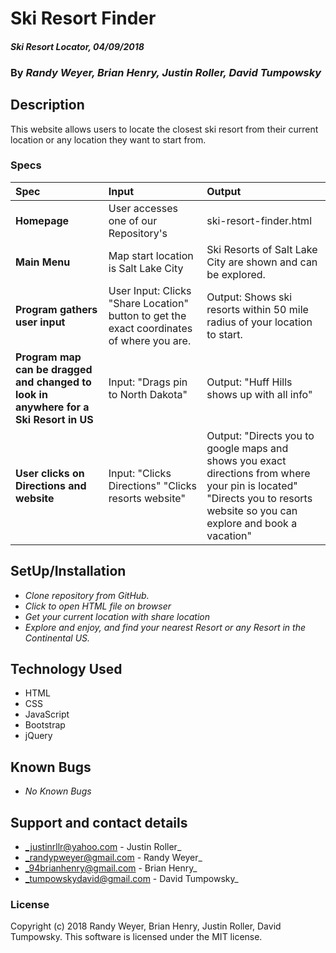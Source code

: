 # Ski Resort Finder


#### _Ski Resort Locator, 04/09/2018_

### By _**Randy Weyer, Brian Henry, Justin Roller, David Tumpowsky**_

## Description
This website allows users to locate the closest ski resort from their current location or any location they want to start from.

### Specs
| Spec | Input | Output |
| :-------------     | :------------- | :------------- |
| **Homepage** | User accesses one of our Repository's | ski-resort-finder.html|
| **Main Menu** | Map start location is Salt Lake City | Ski Resorts of Salt Lake City are shown and can be explored. |
| **Program gathers user input**| User Input: Clicks "Share Location" button to get the exact coordinates of where you are.  | Output: Shows ski resorts within 50 mile radius of your location to start. |
| **Program map can be dragged and changed to look in anywhere for a Ski Resort in US**| Input: "Drags pin to North Dakota" | Output: "Huff Hills shows up with all info" |
| **User clicks on Directions and website** | Input: "Clicks Directions" "Clicks resorts website" | Output: "Directs you to google maps and shows you exact directions from where your pin is located" "Directs you to resorts website so you can explore and book a vacation" |

## SetUp/Installation
* _Clone repository from GitHub._
* _Click to open HTML file on browser_
* _Get your current location with share location_
* _Explore and enjoy, and find your nearest Resort or any Resort in the Continental US._

## Technology Used
* HTML
* CSS
* JavaScript
* Bootstrap
* jQuery

## Known Bugs
* _No Known Bugs_

## Support and contact details

* _justinrllr@yahoo.com - Justin Roller_
* _randypweyer@gmail.com - Randy Weyer_
* _94brianhenry@gmail.com - Brian Henry_
* _tumpowskydavid@gmail.com - David Tumpowsky_

### License
Copyright (c) 2018 Randy Weyer, Brian Henry, Justin Roller, David Tumpowsky.
This software is licensed under the MIT license.
